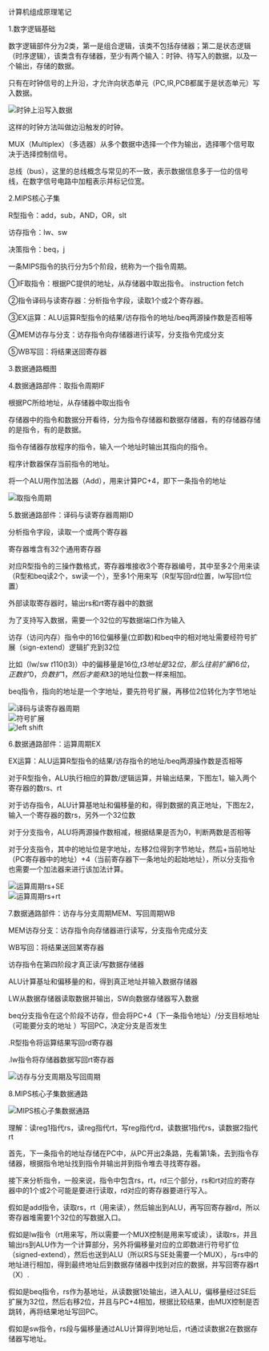 计算机组成原理笔记

1.数字逻辑基础

数字逻辑部件分为2类，第一是组合逻辑，该类不包括存储器；第二是状态逻辑（时序逻辑），该类含有存储器，至少有两个输入：时钟、待写入的数据，以及一个输出，存储的数据。

只有在时钟信号的上升沿，才允许向状态单元（PC,IR,PCB都属于是状态单元）写入数据。

![时钟上沿写入数据](https://github.com/dazzleeee/MIPS/blob/main/%E6%97%B6%E9%92%9F%E4%B8%8A%E6%B2%BF%E5%86%99%E5%85%A5%E6%95%B0%E6%8D%AE.png)

这样的时钟方法叫做边沿触发的时钟。

MUX（Multiplex）（多选器）从多个数据中选择一个作为输出，选择哪个信号取决于选择控制信号。

总线（bus），这里的总线概念与常见的不一致，表示数据信息多于一位的信号线，在数字信号电路中加粗表示并标记位宽。

2.MIPS核心子集

R型指令：add，sub，AND，OR，slt

访存指令：lw、sw

决策指令：beq，j

一条MIPS指令的执行分为5个阶段，统称为一个指令周期。

①IF取指令：根据PC提供的地址，从存储器中取出指令。                   instruction fetch

②指令译码与读寄存器：分析指令字段，读取1个或2个寄存器。

③EX运算：ALU运算R型指令的结果/访存指令的地址/beq两源操作数是否相等

④MEM访存与分支：访存指令向存储器进行读写，分支指令完成分支

⑤WB写回：将结果送回寄存器

3.数据通路概图

4.数据通路部件：取指令周期IF

根据PC所给地址，从存储器中取出指令

存储器中的指令和数据分开看待，分为指令存储器和数据存储器，有的存储器存储的是指令，有的是数据。

指令存储器存放程序的指令，输入一个地址时输出其指向的指令。

程序计数器保存当前指令的地址。

将一个ALU用作加法器（Add），用来计算PC+4，即下一条指令的地址

![取指令周期](https://github.com/dazzleeee/MIPS/blob/main/%E5%8F%96%E6%8C%87%E4%BB%A4%20-%20%E5%89%AF%E6%9C%AC.png)

5.数据通路部件：译码与读寄存器周期ID

分析指令字段，读取一个或两个寄存器

寄存器堆含有32个通用寄存器

对应R型指令的三操作数格式，寄存器堆接收3个寄存器编号，其中至多2个用来读（R型和beq读2个，sw读一个），至多1个用来写（R型写回rd位置，lw写回rt位置）

外部读取寄存器时，输出rs和rt寄存器中的数据

为了支持写入数据，需要一个32位的写数据端口作为输入

访存（访问内存）指令中的16位偏移量(立即数)和beq中的相对地址需要经符号扩展（sign-extend）逻辑扩充到32位

比如（lw/sw $t1 10($t3)）中的偏移量是16位,$t3地址是32位，那么往前扩展16位，正数扩0，负数扩1，然后才能和$t3的地址位数一样来相加。

beq指令，指向的地址是一个字地址，要先符号扩展，再移位2位转化为字节地址

![译码与读寄存器周期](https://github.com/dazzleeee/MIPS/blob/main/%E8%AF%91%E7%A0%81%E5%92%8C%E8%AF%BB%E5%AF%84%E5%AD%98%E5%99%A8.png)    
![符号扩展](https://github.com/dazzleeee/MIPS/blob/main/%E7%AC%A6%E5%8F%B7%E6%89%A9%E5%B1%95%E5%8D%95%E5%85%83.png)      
![left shift](https://github.com/dazzleeee/MIPS/blob/main/%E5%B7%A6%E7%A7%BB%E5%8D%95%E5%85%83.png)

6.数据通路部件：运算周期EX

EX运算：ALU运算R型指令的结果/访存指令的地址/beq两源操作数是否相等

对于R型指令，ALU执行相应的算数/逻辑运算，并输出结果，下图左1，输入两个寄存器的数rs、rt

对于访存指令，ALU计算基地址和偏移量的和，得到数据的真正地址，下图左2，输入一个寄存器的数rs，另外一个32位数

对于分支指令，ALU将两源操作数相减，根据结果是否为0，判断两数是否相等

对于分支指令，其中的地址位是字地址，左移2位得到字节地址，然后+当前地址（PC寄存器中的地址）+4（当前寄存器下一条地址的起始地址），所以分支指令也需要一个加法器来进行该加法计算。

![运算周期rs+SE](https://github.com/dazzleeee/MIPS/blob/main/%E8%BF%90%E7%AE%97%E5%91%A8%E6%9C%9Frs%2BSE.png)   
![运算周期rs+rt](https://github.com/dazzleeee/MIPS/blob/main/%E8%BF%90%E7%AE%97%E5%91%A8%E6%9C%9Frs_rt.png)

7.数据通路部件：访存与分支周期MEM、写回周期WB

MEM访存分支：访存指令向存储器进行读写，分支指令完成分支

WB写回：将结果送回某寄存器

访存指令在第四阶段才真正读/写数据存储器

ALU计算基址和偏移量的和，得到真正地址并输入数据存储器

LW从数据存储器读取数据并输出，SW向数据存储器写入数据

beq分支指令在这个阶段不访存，但会将PC+4（下一条指令地址）/分支目标地址（可能要分支的地址 ）写回PC，决定分支是否发生


.R型指令将运算结果写回rd寄存器

.lw指令将存储器数据写回rt寄存器

![访存与分支周期及写回周期](https://github.com/dazzleeee/MIPS/blob/main/%E8%AE%BF%E5%AD%98%E5%92%8C%E5%88%86%E6%94%AF%E5%91%A8%E6%9C%9F%E5%8F%8A%E5%86%99%E5%9B%9E%E5%91%A8%E6%9C%9F.png)

8.MIPS核心子集数据通路

![MIPS核心子集数据通路](https://github.com/dazzleeee/MIPS/blob/main/MIPS%E6%A0%B8%E5%BF%83%E5%AD%90%E9%9B%86%E6%95%B0%E6%8D%AE%E9%80%9A%E8%B7%AF%E5%9B%BE.png)

理解：读reg1指代rs，读reg指代rt，写reg指代rd，读数据1指代rs，读数据2指代rt

首先，下一条指令的地址存储在PC中，从PC开出2条路，先看第1条，去到指令存储器，根据指令地址找到指令并输出并到指令堆去寻找寄存器。

接下来分析指令，一般来说，指令中包含rs，rt，rd三个部分，rs和rt对应的寄存器中的1个或2个可能是要进行读取，rd对应的寄存器要进行写入。

假如是add指令，读取rs，rt（用来读），然后输出到ALU，再写回寄存器rd，所以寄存器堆需要1个32位的写数据入口。

假如是lw指令（rt用来写，所以需要一个MUX控制是用来写或读），读取rs，并且输出rs到ALU作为一个计算部分，另外将偏移量对应的立即数进行符号扩位（signed-extend），然后也送到ALU（所以RS与SE处需要一个MUX），与rs中的地址进行相加，得到最终地址后到数据存储器中找到对应的数据，并写回寄存器rt（X）.

假如是beq指令，rs作为基地址，从读数据1处输出，进入ALU，偏移量经过SE后扩展为32位，然后右移2位，并且与PC+4相加，根据比较结果，由MUX控制是否跳转，再将结果地址写回PC。

假如是sw指令，rs段与偏移量通过ALU计算得到地址后，rt通过读数据2在数据存储器写地址。




